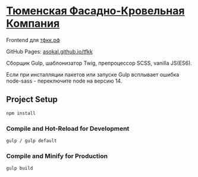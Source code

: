 # [Тюменская Фасадно-Кровельная Компания](https://xn--j1aawi.xn--p1ai/)

Frontend для [тфкк.рф](https://xn--j1aawi.xn--p1ai/)

GitHub Pages: [asokal.github.io/tfkk](https://asokal.github.io/tfkk/page-list.html)

Сборщик Gulp, шаблонизатор Twig, препроцессор SCSS, vanilla JS(ES6).

Если при инсталляции пакетов или запуске Gulp всплывает ошибка node-sass - переключите node на версию 14.

## Project Setup

```sh
npm install
```

### Compile and Hot-Reload for Development

```sh
gulp / gulp default
```

### Compile and Minify for Production

```sh
gulp build
```
